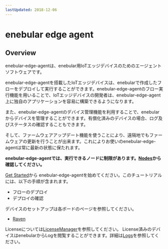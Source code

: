 ```yaml
---
lastUpdated: 2018-12-06
---
```


# enebular edge agent

## Overview

enebular-edge-agentは、enebular用IoTエッジデバイスのためのエージェントソフトウェアです。

enebular-edge-agentを搭載したIoTエッジデバイスは、enebularで作成したフローをデプロイして実行することができます。enebular-edge-agentのフロー実行機能を用いることで、IoTエッジデバイスの開発者は、enebular-edge-agent上に独自のアプリケーションを容易に構築できるようになります。

また、enebular-edge-agentのデバイス管理機能を利用することで、enebularからデバイスを管理することができます。有償化済みのデバイスの場合、ログ及びステータスの確認することもできます。

そして、ファームウェアアップデート機能を使うことにより、遠隔地でもファームウェアの更新を行うことが出来ます。これによりお使いのenebular-edge-agentは常に最新の状態に保たれます。

**enebular-edge-agentでは、実行できるノードに制限があります。[Nodes](xxxxx.md)から確認してください。**

[Get Started](xxxxx.md)から enebular-edge-agentを始めてください。このチュートリアルには、以下の手順が含まれます。

- フローのデプロイ
- デプロイの確認

デバイスのセットアップは各ボードのページを参照してください。
- [Raven](./../Board/Raven.md)

Licenseについては[LicenseManager](./../Device/LicenseManager.md)を参照してください。
License済みのデバイスはenebularからLogを閲覧することができます。詳細は[Logs](./../Device/Logs.md)を参照してください。